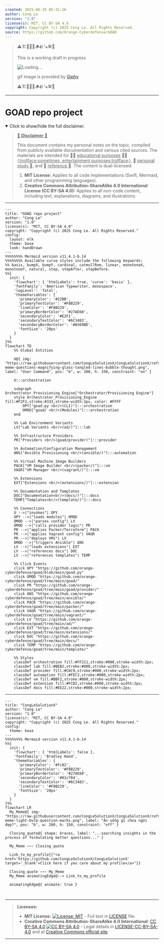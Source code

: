 ```yaml
---
created: 2025-06-25 05:31:26
author: Cong Le
version: "1.0"
license(s): MIT, CC BY-SA 4.0
copyright: Copyright (c) 2025 Cong Le. All Rights Reserved.
source: https://github.com/Orange-Cyberdefense/GOAD
---
```



> ⚠️🏗️🚧🦺🧱🪵🪨🪚🛠️👷
> 
> This is a working draft in progress
> 
> ![Loading...](https://media2.giphy.com/media/v1.Y2lkPTc5MGI3NjExMXVjejV3dnVjc2o5MXd3eXBvcDR1cHlzbHQ1Z2R6YjY0ZHpmdjJ6OCZlcD12MV9pbnRlcm5hbF9naWZfYnlfaWQmY3Q9Zw/hL9q5k9dk9l0wGd4e0/giphy.gif)
>
> gif image is provided by [Giphy](https://giphy.com)
> 
> ⚠️🏗️🚧🦺🧱🪵🪨🪚🛠️👷


----




# GOAD repo project
<details open>
<summary>Click to show/hide the full disclaimer.</summary>
   
> <ins>📢 **Disclaimer** 🚨</ins>
>
> This document contains my personal notes on the topic,
> compiled from publicly available documentation and various cited sources.
> The materials are intended for 👨‍🎓 <ins>educational purposes</ins> 👨‍🎓 (<ins>:trollface:sometimes, entertainment purposes:trollface:</ins>), 📖 <ins> personal study </ins> 📖, and 🔖 <ins> reference </ins> 🔖.
> The content is dual-licensed:
> 1. **MIT License:** Applies to all code implementations (Swift, Mermaid, and other programming languages).
> 2. **Creative Commons Attribution-ShareAlike 4.0 International License (CC BY-SA 4.0):** Applies to all non-code content, including text, explanations, diagrams, and illustrations.

</details>


----

```mermaid
---
title: "GOAD repo project"
author: "Cong Le"
version: "1.0"
license(s): "MIT, CC BY-SA 4.0"
copyright: "Copyright (c) 2025 Cong Le. All Rights Reserved."
config:
  layout: elk
  theme: base
  look: handDrawn
---
%%%%%%%% Mermaid version v11.4.1-b.14
%%%%%%%% Available curve styles include the following keywords:
%% basis, bumpX, bumpY, cardinal, catmullRom, linear, monotoneX, monotoneY, natural, step, stepAfter, stepBefore.
%%{
  init: {
    'flowchart': { 'htmlLabels': true, 'curve': 'basis' },
    'fontFamily': 'American Typewriter, monospace',
    'logLevel': 'fatal',
    'themeVariables': {
      'primaryColor': '#22BB',
      'primaryTextColor': '#F8B229',
      'lineColor': '#F8B229',
      'primaryBorderColor': '#27AE60',
      'secondaryColor': '#E2F1',
      'secondaryTextColor': '#6C3483',
      'secondaryBorderColor': '#A569BD',
      'fontSize': '20px'
    }
  }
}%%
flowchart TD
    %% Global Entities

    U@{ img: "https://raw.githubusercontent.com/CongLeSolutionX/CongLeSolutionX/refs/heads/main/assets/images/My-meme-questions-magnifying-glass-tangled-lines-bubble-thought.png", label: "User Command", pos: "b", w: 200, h: 150, constraint: "on" }

    U:::orchestration

    subgraph Orchestrator_Provisioning_Engine["Orchestrator/Provisioning Engine"]
    style Orchestrator_Provisioning_Engine fill:#F2F2,stroke:#333,stroke-width:1px, color: #FFFF
        OPY["goad.py <br/>(CLI)"]:::orchestration
        OMOD["goad/ <br/>(Modules)"]:::orchestration
    end

    %% Lab Environment Variants
    LV["Lab Variants <br/>(ad/)"]:::lab

    %% Infrastructure Providers
    PR["Providers <br/>(goad/provider)"]:::provider

    %% Automation/Configuration Management
    ANS["Ansible Provisioning <br/>(ansible/)"]:::automation

    %% Virtual Machine Image Builders
    PACK["VM Image Builder <br/>(packer/)"]:::vm
    VAGR["VM Manager <br/>(vagrant/)"]:::vm

    %% Extensions
    EXT["Extensions <br/>(extensions/)"]:::extension

    %% Documentation and Templates
    DOC["Documentation<br/>(docs/)"]:::docs
    TEMP["Templates<br/>(template/)"]:::docs

    %% Connections
    U -->|"invokes"| OPY
    OPY -->|"loads modules"| OMOD
    OMOD -->|"parses config"| LV
    OMOD -->|"calls provider logic"| PR
    PR -->|"applies Packer/Terraform"| PACK
    PR -->|"applies Vagrant config"| VAGR
    PR -->|"deploys VMs"| LV
    OMOD -->|"triggers Ansible"| ANS
    LV -->|"loads extensions"| EXT
    LV -->|"references docs"| DOC
    LV -->|"references templates"| TEMP

    %% Click Events
    click OPY "https://github.com/orange-cyberdefense/goad/blob/main/goad.py"
    click OMOD "https://github.com/orange-cyberdefense/goad/tree/main/goad/"
    click PR "https://github.com/orange-cyberdefense/goad/tree/main/goad/provider/"
    click ANS "https://github.com/orange-cyberdefense/goad/tree/main/ansible/"
    click PACK "https://github.com/orange-cyberdefense/goad/tree/main/packer/"
    click VAGR "https://github.com/orange-cyberdefense/goad/tree/main/vagrant/"
    click LV "https://github.com/orange-cyberdefense/goad/tree/main/ad/"
    click EXT "https://github.com/orange-cyberdefense/goad/tree/main/extensions/"
    click DOC "https://github.com/orange-cyberdefense/goad/tree/main/docs/"
    click TEMP "https://github.com/orange-cyberdefense/goad/tree/main/template/"

    %% Styles
    classDef orchestration fill:#FF211,stroke:#000,stroke-width:2px;
    classDef lab fill:#BEB2,stroke:#000,stroke-width:2px;
    classDef provider fill:#C6C9,stroke:#000,stroke-width:2px;
    classDef automation fill:#FEC3,stroke:#000,stroke-width:2px;
    classDef vm fill:#BBF2,stroke:#000,stroke-width:2px;
    classDef extension fill:#FCD2,stroke:#000,stroke-width:2px;
    classDef docs fill:#EE22,stroke:#000,stroke-width:2px;
```

----


<!-- 
```mermaid
%% Current Mermaid version
info
```  -->


```mermaid
---
title: "CongLeSolutionX"
author: "Cong Le"
version: "1.0"
license(s): "MIT, CC BY-SA 4.0"
copyright: "Copyright (c) 2025 Cong Le. All Rights Reserved."
config:
  theme: base
---
%%%%%%%% Mermaid version v11.4.1-b.14
%%{
  init: {
    'flowchart': { 'htmlLabels': false },
    'fontFamily': 'Bradley Hand',
    'themeVariables': {
      'primaryColor': '#fc82',
      'primaryTextColor': '#F8B229',
      'primaryBorderColor': '#27AE60',
      'secondaryColor': '#81c784',
      'secondaryTextColor': '#6C3483',
      'lineColor': '#F8B229',
      'fontSize': '20px'
    }
  }
}%%
flowchart LR
  My_Meme@{ img: "https://raw.githubusercontent.com/CongLeSolutionX/CongLeSolutionX/refs/heads/main/assets/images/My-meme-light-bulb-question-marks.png", label: "Ăn uống gì chưa ngừi đẹp?", pos: "b", w: 200, h: 150, constraint: "off" }

  Closing_quote@{ shape: braces, label: "...searching insights in the process of formulating better questions..." }
    
  My_Meme ~~~ Closing_quote
    
  Link_to_my_profile{{"<a href='https://github.com/CongLeSolutionX/CongLeSolutionX' target='_blank'>Click here if you care about my profile</a>"}}

  Closing_quote ~~~ My_Meme
  My_Meme animatingEdge@--> Link_to_my_profile
  
  animatingEdge@{ animate: true }



```

---
>**Licenses:**
>
>- **MIT License:**  [![License: MIT](https://img.shields.io/badge/License-MIT-yellow.svg)](LICENSE) - Full text in [LICENSE](LICENSE) file.
>- **Creative Commons Attribution-ShareAlike 4.0 International**: [CC BY-SA 4.0](https://creativecommons.org/licenses/by-sa/4.0/) [![CC BY-SA 4.0](https://licensebuttons.net/l/by-sa/4.0/88x31.png)](https://creativecommons.org/licenses/by-sa/4.0/) - Legal details in [LICENSE-CC-BY-SA-4.0](THE_PAST/LICENSE-CC-BY-SA-4.0) and at [Creative Commons official site](https://creativecommons.org/licenses/by-sa/4.0/).
>
---